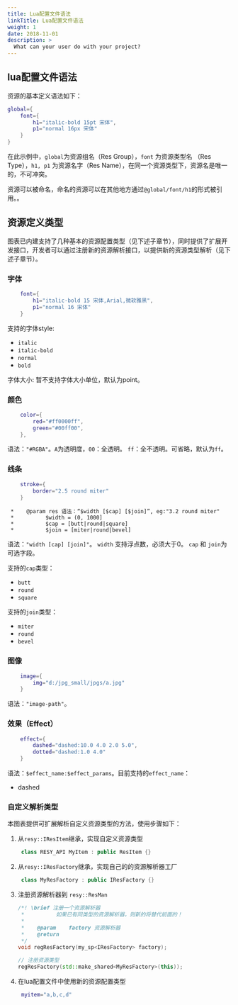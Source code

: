 ```yaml
---
title: Lua配置文件语法
linkTitle: Lua配置文件语法
weight: 1
date: 2018-11-01
description: >
  What can your user do with your project?
---
```



## lua配置文件语法

资源的基本定义语法如下：

```lua
global={
    font={
        h1="italic-bold 15pt 宋体",
        p1="normal 16px 宋体"
    }
}
```
在此示例中，`global`为资源组名（Res Group），`font` 为资源类型名 （Res Type），`h1, p1` 为资源名字（Res Name），在同一个资源类型下，资源名是唯一的，不可冲突。

资源可以被命名，命名的资源可以在其他地方通过`@global/font/h1`的形式被引用。。

## 资源定义类型
图表已内建支持了几种基本的资源配置类型（见下述子章节），同时提供了扩展开发接口，开发者可以通过注册新的资源解析接口，以提供新的资源类型解析（见下述子章节）。

### 字体
```lua
    font={
        h1="italic-bold 15 宋体,Arial,微软雅黑",
        p1="normal 16 宋体"
    }
```
支持的字体style:
- `italic`
- `italic-bold`
- `normal`
- `bold`

字体大小: 暂不支持字体大小单位，默认为point。

### 颜色
```lua
    color={
        red="#ff0000ff",
        green="#00ff00",
    },
```
语法：`"#RGBA"`。`A`为透明度，`00`：全透明。 `ff`：全不透明。可省略，默认为`ff`。

### 线条
```lua
    stroke={
        border="2.5 round miter"
    }
```
     *    @param res 语法：“$width [$cap] [$join]”, eg:"3.2 round miter"
     *          $width = (0, 1000]
     *          $cap = [butt|round|square]
     *          $join = [miter|round|bevel]

语法：`"width [cap] [join]"`。 `width` 支持浮点数，必须大于0。 `cap` 和 `join`为可选字段。

支持的`cap`类型：
- `butt`
- `round`
- `square`

支持的`join`类型：
- `miter`
- `round`
- `bevel`

### 图像
```lua
    image={
        img="d:/jpg_small/jpgs/a.jpg"
    }
```
语法：`"image-path"`。

### 效果（Effect）
```lua
    effect={
        dashed="dashed:10.0 4.0 2.0 5.0",
        dotted="dashed:1.0 4.0"
    }
```
语法：`$effect_name:$effect_params`。目前支持的`effect_name`：
* dashed

### 自定义解析类型
本图表提供可扩展解析自定义资源类型的方法，使用步骤如下：
1. 从`resy::IResItem`继承，实现自定义资源类型
   ```cpp
    class RESY_API MyItem : public ResItem {}
   ```
2. 从`resy::IResFactory`继承，实现自己的的资源解析器工厂
   ```cpp
    class MyResFactory : public IResFactory {}
   ```
3. 注册资源解析器到 `resy::ResMan`
    ```cpp
    /*! \brief 注册一个资源解析器
     *	        如果已有同类型的资源解析器，则新的将替代前面的！
     *
     *    @param    factory 资源解析器
     *    @return
     */
    void regResFactory(my_sp<IResFactory> factory);

    // 注册资源类型
    regResFactory(std::make_shared<MyResFactory>(this));
    ```
4. 在lua配置文件中使用新的资源配置类型
   ```lua
    myitem="a,b,c,d"
   ```

